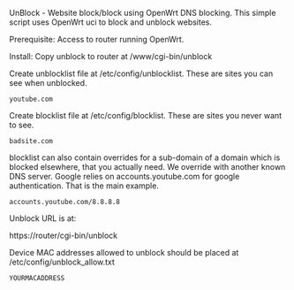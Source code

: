 UnBlock - Website block/block using OpenWrt DNS blocking. This simple script uses OpenWrt uci to block and unblock websites.

Prerequisite: Access to router running OpenWrt.

Install:
Copy unblock to router at /www/cgi-bin/unblock

Create unblocklist file at /etc/config/unblocklist. These are sites you can see when unblocked.
```
youtube.com
```

Create blocklist file at /etc/config/blocklist.  These are sites you never want to see.
```
badsite.com
```

blocklist can also contain overrides for a sub-domain of a domain which is blocked elsewhere, that you actually need. We override with another known DNS server. Google relies on accounts.youtube.com for google authentication. That is the main example.
```
accounts.youtube.com/8.8.8.8
```

Unblock URL is at:

https://router/cgi-bin/unblock

Device MAC addresses allowed to unblock should be placed at /etc/config/unblock_allow.txt
```
YOURMACADDRESS
```
